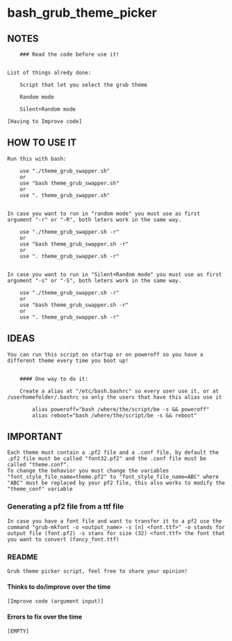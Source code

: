 # bash_grub_theme_picker

## NOTES

		### Read the code before use it!

	
	List of things alredy done:

		Script that let you select the grub theme

		Random mode

		Silent+Random mode

	[Having to Improve code]


## HOW TO USE IT


	Run this with bash:
	
		use "./theme_grub_swapper.sh"
		or
		use "bash theme_grub_swapper.sh"
		or
		use ". theme_grub_swapper.sh"


	In case you want to run in "random mode" you must use as first argument "-r" or "-R", both leters work in the same way.

		use "./theme_grub_swapper.sh -r"
		or
		use "bash theme_grub_swapper.sh -r"
		or
		use ". theme_grub_swapper.sh -r"


	In case you want to run in "Silent+Random mode" you must use as first argument "-s" or "-S", both leters work in the same way.

		use "./theme_grub_swapper.sh -r"
		or
		use "bash theme_grub_swapper.sh -r"
		or
		use ". theme_grub_swapper.sh -r"


## IDEAS


	You can run this script on startup or on poweroff so you have a different theme every time you boot up!


		#### One way to do it:

		Create a alias at "/etc/bash.bashrc" so every user use it, or at /userhomefolder/.bashrc so only the users that have this alias use it

			alias poweroff="bash /where/the/script/be -s && poweroff"
			alias reboot="bash /where/the/script/be -s && reboot"


## IMPORTANT

	Each theme must contain a .pf2 file and a .conf file, by default the .pf2 file must be called "font32.pf2" and the .conf file must be called "theme.conf".
	To change the behavior you must change the variables "font_style_file_name=theme.pf2" to "font_style_file_name=ABC" where "ABC" must be replaced by your pf2 file, this also works to modify the "theme_conf" variable


### Generating a pf2 file from a ttf file

	In case you have a font file and want to transfer it to a pf2 use the command "grub-mkfont -o <output_name> -s [n] <font.ttf>" -o stands for output file (font.pf2) -s stans for size (32) <font.ttf> the font that you want to convert (fancy_font.ttf)

### README

	Grub theme picker script, feel free to share your opinion!

#### Thinks to do/improve over the time

	[Improve code (argument input)]

#### Errors to fix over the time

	[EMPTY]

